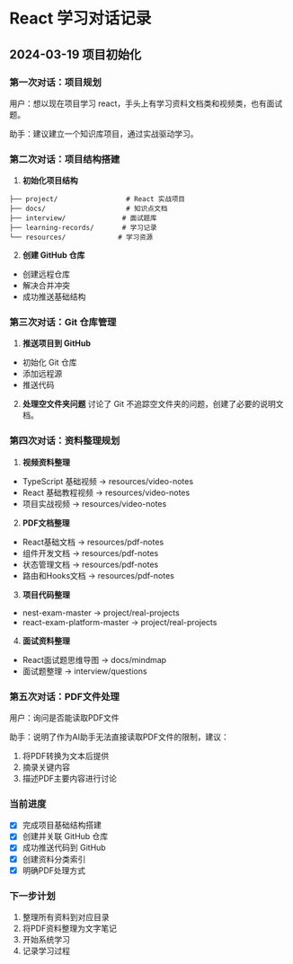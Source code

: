 # React 学习对话记录

## 2024-03-19 项目初始化

### 第一次对话：项目规划
用户：想以现在项目学习 react，手头上有学习资料文档类和视频类，也有面试题。

助手：建议建立一个知识库项目，通过实战驱动学习。

### 第二次对话：项目结构搭建
1. **初始化项目结构**
```
├── project/                 # React 实战项目
├── docs/                    # 知识点文档
├── interview/              # 面试题库
├── learning-records/       # 学习记录
└── resources/             # 学习资源
```

2. **创建 GitHub 仓库**
- 创建远程仓库
- 解决合并冲突
- 成功推送基础结构

### 第三次对话：Git 仓库管理
1. **推送项目到 GitHub**
- 初始化 Git 仓库
- 添加远程源
- 推送代码

2. **处理空文件夹问题**
讨论了 Git 不追踪空文件夹的问题，创建了必要的说明文档。

### 第四次对话：资料整理规划
1. **视频资料整理**
- TypeScript 基础视频 → resources/video-notes
- React 基础教程视频 → resources/video-notes
- 项目实战视频 → resources/video-notes

2. **PDF文档整理**
- React基础文档 → resources/pdf-notes
- 组件开发文档 → resources/pdf-notes
- 状态管理文档 → resources/pdf-notes
- 路由和Hooks文档 → resources/pdf-notes

3. **项目代码整理**
- nest-exam-master → project/real-projects
- react-exam-platform-master → project/real-projects

4. **面试资料整理**
- React面试题思维导图 → docs/mindmap
- 面试题整理 → interview/questions

### 第五次对话：PDF文件处理
用户：询问是否能读取PDF文件

助手：说明了作为AI助手无法直接读取PDF文件的限制，建议：
1. 将PDF转换为文本后提供
2. 摘录关键内容
3. 描述PDF主要内容进行讨论

### 当前进度
- [x] 完成项目基础结构搭建
- [x] 创建并关联 GitHub 仓库
- [x] 成功推送代码到 GitHub
- [x] 创建资料分类索引
- [x] 明确PDF处理方式

### 下一步计划
1. 整理所有资料到对应目录
2. 将PDF资料整理为文字笔记
3. 开始系统学习
4. 记录学习过程 